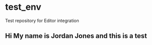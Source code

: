 # test_env
Test repository for Editor integration

## Hi My name is Jordan Jones and this is a test

